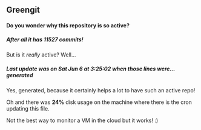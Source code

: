 ## Greengit

#### Do you wonder why this repository is so active?

##### After all it has 11527 commits!

But is it *really* active? Well...

##### Last update was on Sat Jun 6 at 3:25:02 when those lines were... generated

Yes, generated, because it certainly helps a lot to have such an active repo!

Oh and there was **24%** disk usage on the machine
where there is the cron updating this file.

Not the best way to monitor a VM in the cloud but it works! :)
